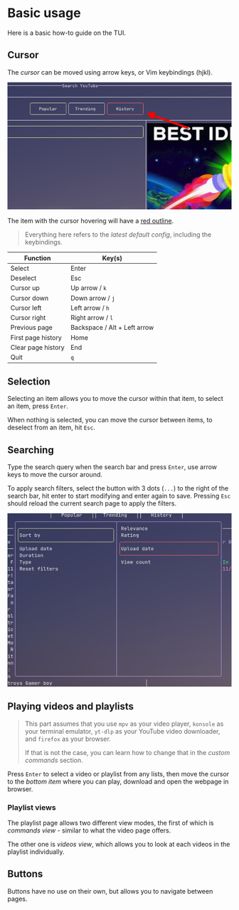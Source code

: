 # Basic usage

Here is a basic how-to guide on the TUI.

## Cursor

The *cursor* can be moved using arrow keys, or Vim keybindings (hjkl).

![](./images/cursor-showcasae.png)

The item with the cursor hovering will have a <u>red outline</u>.

> Everything here refers to the *latest default config*, including the keybindings.

|Function|Key(s)|
|---|---|
|Select|Enter|
|Deselect|Esc|
|Cursor up|Up arrow / `k`|
|Cursor down|Down arrow / `j`|
|Cursor left|Left arrow / `h`|
|Cursor right|Right arrow / `l`|
|Previous page|Backspace / Alt + Left arrow|
|First page history|Home|
|Clear page history|End|
|Quit|`q`|

## Selection

Selecting an item allows you to move the cursor within that item, to select an item, press `Enter`.

When nothing is selected, you can move the cursor between items, to deselect from an item, hit `Esc`.

## Searching

Type the search query when the search bar and press `Enter`, use arrow keys to move the cursor around.

To apply search filters, select the button with 3 dots (`...`) to the right of the search bar, hit enter to start modifying and enter again to save. Pressing `Esc` should reload the current search page to apply the filters.

![](./images/search-filters-showcase.png)

## Playing videos and playlists

> This part assumes that you use `mpv` as your video player, `konsole` as your terminal emulator, `yt-dlp` as your YouTube video downloader, and `firefox` as your browser.
> 
> If that is not the case, you can learn how to change that in the *custom commands* section.

Press `Enter` to select a video or playlist from any lists, then move the cursor to the *bottom item* where you can play, download and open the webpage in browser.

### Playlist views

The playlist page allows two different view modes, the first of which is *commands view* - similar to what the video page offers.

The other one is *videos view*, which allows you to look at each videos in the playlist individually.

## Buttons

Buttons have no use on their own, but allows you to navigate between pages.

